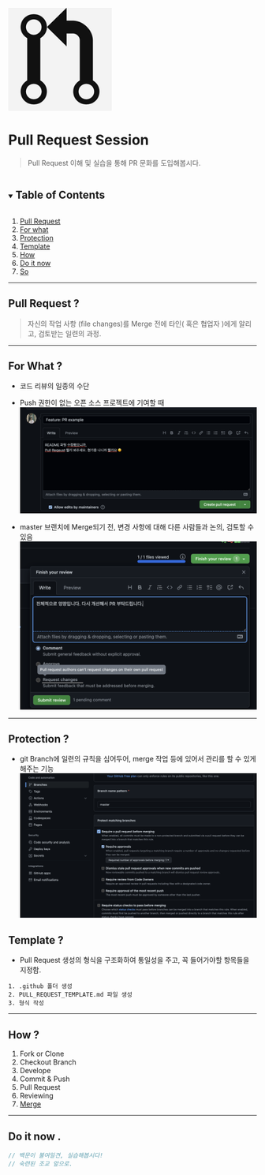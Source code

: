 <a href=" https://blog.webudding.com/">
    <img src="../images/pr-md-logo.png" alt="Logo" width="210" height="210">
  </a>

# Pull Request Session

> Pull Request 이해 및 실습을 통해 PR 문화를 도입해봅시다.

<!-- TABLE OF CONTENTS -->
<details open="open">
  <summary><h2 style="display: inline-block">Table of Contents</h2></summary>
  <ol>
    <li>
      <a href="#pull-request">Pull Request</a>
      <!-- <ul>
        <li><a href="#built-with">Built With</a></li>
      </ul> -->
    </li>
    <li><a href="#for-what">For what</a></li>
    <li><a href="#protection">Protection</a></li>
    <li><a href="#template">Template</a></li>
    <li><a href="#how">How</a></li>
    <li><a href="#do-it-now">Do it now</a></li>
    <li><a href="#so">So</a></li>
  </ol>
</details>

---

## Pull Request ?

> 자신의 작업 사항 (file changes)를 Merge 전에 타인( 혹은 협업자 )에게 알리고, 검토받는 일련의 과정.

---

## For What ?

- 코드 리뷰의 일종의 수단
- Push 권한이 없는 오픈 소스 프로젝트에 기여할 때
  <img src="../images/pr-md-01.png" alt="img_1" />

- master 브랜치에 Merge되기 전, 변경 사항에 대해 다른 사람들과 논의, 검토할 수 있음
  <img src="../images/pr-md-02.png" alt="img_2" />

---

## Protection ?

- git Branch에 일련의 규칙을 심어두어, merge 작업 등에 있어서 관리를 할 수 있게해주는 기능
  <img src="../images/pr-md-03.png" alt="img_3" />

## Template ?

- Pull Request 생성의 형식을 구조화하여 통일성을 주고, 꼭 들어가야할 항목들을 지정함.

```
1. .github 폴더 생성
2. PULL_REQUEST_TEMPLATE.md 파일 생성
3. 형식 작성
```

---

## How ?

<ol>
    <li>Fork or Clone</li>
    <li>Checkout Branch</li>
    <li>Develope</li>
    <li>Commit & Push</li>
    <li>Pull Request</li>
    <li>Reviewing</li>
    <li><a href="https://im-developer.tistory.com/182">Merge</a></li>
</ol>

---

## Do it now .

```js
// 백문이 불여일견, 실습해봅시다!
// 숙련된 조교 앞으로.
```
